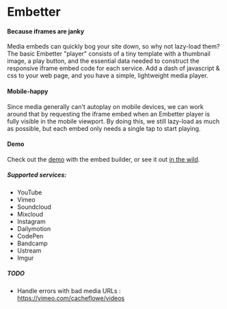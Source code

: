 # Embetter

#### Because iframes are janky

Media embeds can quickly bog your site down, so why not lazy-load them? The basic Embetter "player" consists of a tiny template with a thumbnail image, a play button, and the essential data needed to construct the responsive iframe embed code for each service. Add a dash of javascript & css to your web page, and you have a simple, lightweight media player.

#### Mobile-happy

Since media generally can't autoplay on mobile devices, we can work around that by requesting the iframe embed when an Embetter player is fully visible in the mobile viewport. By doing this, we still lazy-load as much as possible, but each embed only needs a single tap to start playing.

#### Demo

Check out the [demo](http://cacheflowe.github.io/embetter) with the embed builder, or see it out [in the wild](http://plasticsoundsupply.com/video).

##### Supported services:

* YouTube
* Vimeo
* Soundcloud
* Mixcloud
* Instagram
* Dailymotion
* CodePen
* Bandcamp
* Ustream
* Imgur

##### TODO

* Handle errors with bad media URLs : https://vimeo.com/cacheflowe/videos